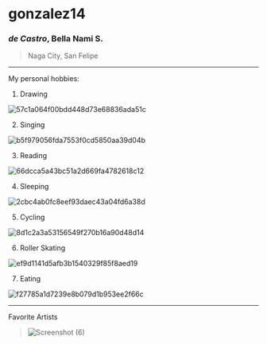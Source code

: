 # gonzalez14
### ***de Castro***, Bella Nami S.
> Naga City, San Felipe

---

My personal hobbies: 
1. Drawing

![57c1a064f00bdd448d73e68836ada51c](https://github.com/user-attachments/assets/d8b00c41-65fd-4868-842e-f8479964fad7)

2. Singing

![b5f979056fda7553f0cd5850aa39d04b](https://github.com/user-attachments/assets/4c1f4560-a3c0-447c-8624-d82500a6ecce)

3. Reading

![66dcca5a43bc51a2d669fa4782618c12](https://github.com/user-attachments/assets/9c220d96-47eb-4a10-acd0-d2a718d79801)

4. Sleeping

![2cbc4ab0fc8eef93daec43a04fd6a38d](https://github.com/user-attachments/assets/e60290bb-a4b8-42b5-a4b7-e4c57123abf0)

5. Cycling

![8d1c2a3a53156549f270b16a90d48d14](https://github.com/user-attachments/assets/71595083-32c8-41ba-ad51-12552935f304)

6. Roller Skating

![ef9d1141d5afb3b1540329f85f8aed19](https://github.com/user-attachments/assets/6ab31c6b-1e2f-4182-8d9c-47fa5d7a210b)

7. Eating

![f27785a1d7239e8b079d1b953ee2f66c](https://github.com/user-attachments/assets/00777fbd-e630-4724-9d26-14f2247c23c1)

---

Favorite Artists
> ![Screenshot (6)](https://github.com/user-attachments/assets/f3459a02-246e-4bda-9170-97e2568c29e2)














